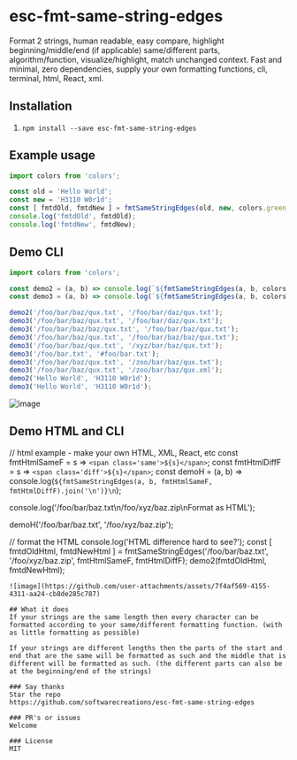 # esc-fmt-same-string-edges
Format 2 strings, human readable, easy compare, highlight beginning/middle/end (if applicable) same/different parts, algorithm/function, visualize/highlight, match unchanged context. Fast and minimal, zero dependencies, supply your own formatting functions, cli, terminal, html, React, xml.

## Installation
1. `npm install --save esc-fmt-same-string-edges`

## Example usage
```javascript
import colors from 'colors';

const old = 'Hello World';
const new = 'H3110 W0r1d';
const [ fmtdOld, fmtdNew ] = fmtSameStringEdges(old, new, colors.green, colors.red);
console.log('fmtdOld', fmtdOld);
console.log('fmtdNew', fmtdNew);
```

## Demo CLI
```javascript
import colors from 'colors';

const demo2 = (a, b) => console.log(`${fmtSameStringEdges(a, b, colors.green, colors.red                ).join('\n')}\n`);
const demo3 = (a, b) => console.log(`${fmtSameStringEdges(a, b, colors.green, colors.red, colors.magenta).join('\n')}\n`);

demo2('/foo/bar/baz/qux.txt', '/foo/bar/daz/qux.txt');
demo3('/foo/bar/baz/qux.txt', '/foo/bar/daz/qux.txt');
demo3('/foo/bar/baz/baz/qux.txt', '/foo/bar/baz/qux.txt');
demo3('/foo/bar/baz/qux.txt', '/foo/bar/baz/baz/qux.txt');
demo3('/foo/bar/baz/qux.txt', '/xyz/bar/baz/qux.txt');
demo3('/foo/bar.txt', '#foo/bar.txt');
demo3('/foo/bar/baz/qux.txt', '/zoo/bar/baz/qux.txt');
demo3('/foo/bar/baz/qux.txt', '/zoo/bar/baz/qux.xml');
demo2('Hello World', 'H3110 W0r1d');
demo3('Hello World', 'H3110 W0r1d');
```
![image](https://github.com/user-attachments/assets/63b1e62a-4575-4252-b4a5-019f90d1684d)

## Demo HTML and CLI
// html example - make your own HTML, XML, React, etc
const fmtHtmlSameF = s => `<span class='same'>${s}</span>`;
const fmtHtmlDiffF = s => `<span class='diff'>${s}</span>`;
const demoH = (a, b) => console.log(`${fmtSameStringEdges(a, b, fmtHtmlSameF, fmtHtmlDiffF).join('\n')}\n`);

console.log('/foo/bar/baz.txt\n/foo/xyz/baz.zip\nFormat as HTML');

demoH('/foo/bar/baz.txt', '/foo/xyz/baz.zip');

// format the HTML
console.log('HTML difference hard to see?');
const [ fmtdOldHtml, fmtdNewHtml ] = fmtSameStringEdges('/foo/bar/baz.txt', '/foo/xyz/baz.zip', fmtHtmlSameF, fmtHtmlDiffF);
demo2(fmtdOldHtml, fmtdNewHtml);
```
![image](https://github.com/user-attachments/assets/7f4af569-4155-4311-aa24-cb8de285c787)

## What it does
If your strings are the same length then every character can be formatted according to your same/different formatting function. (with as little formatting as possible)

If your strings are different lengths then the parts of the start and end that are the same will be formatted as such and the middle that is different will be formatted as such. (the different parts can also be at the beginning/end of the strings)

### Say thanks
Star the repo
https://github.com/softwarecreations/esc-fmt-same-string-edges

### PR's or issues
Welcome

### License
MIT
